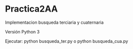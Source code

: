 # Practica2AA
Implementacion busqueda terciaria y cuaternaria

Versión Python 3

Ejecutar: python busqueda_ter.py o
          python busqueda_cua.py

